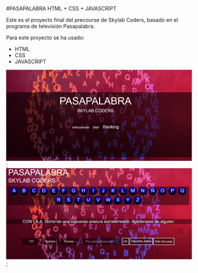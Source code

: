 #PASAPALABRA HTML + CSS + JAVASCRIPT

Este es el proyecto final del precourse de Skylab Coders, basado en el programa de televisión Pasapalabra.

Para este proyecto se ha usado:

* HTML
* CSS
* JAVASCRIPT


![pantalla inicio](inicio.png);
![rosco](rosco.png);